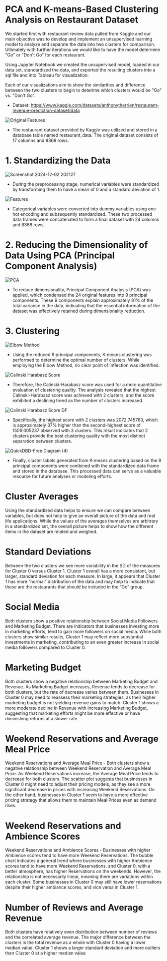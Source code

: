 # PCA and K-means-Based Clustering Analysis on Restaurant Dataset

We started first with restaurant review data pulled from Kaggle and our main objective was to develop and implement an unsupervised learning model to analyze and separate the data into two clusters for comparison. Ultimately with further iterations we would like to have the model determine "Go" or "Don't Go" for each restaurant. 

Using Jupyter Notebook we created the unsupervised model, loaded in our data set, standardized the data, and exported the resulting clusters into a sql file and into Tableau for visualization. 

Each of our visualizations aim to show the similarities and difference between the two clusters to begin to deterime which clusters would be "Go" vs. "Don't Go". 

- Dataset: https://www.kaggle.com/datasets/anthonytherrien/restaurant-revenue-prediction-dataset/data 

![Original Features](https://github.com/user-attachments/assets/f261fdaa-2a4a-4ce0-a86c-9c7ad18f3133) 

- The restaurant dataset provided by Kaggle was utilized and stored in a database table named restaurant_data. The original dataset consists of 17 columns and 8368 rows. 

#
# 1. Standardizing the Data

![Screenshot 2024-12-02 202127](https://github.com/user-attachments/assets/e03d4fe3-7a2d-4efa-a944-d61b9a626333) 

- During the preprocessing stage, numerical variables were standardized by transforming them to have a mean of 0 and a standard deviation of 1. 

![Features](https://github.com/user-attachments/assets/b50cac50-6ee8-4264-a75c-263a64cbbf08) 

- Categorical variables were converted into dummy variables using one-hot encoding and subsequently standardized. These two processed data frames were concatenated to form a final dataset with 24 columns and 8368 rows.

#
# 2. Reducing the Dimensionality of Data Using PCA (Principal Component Analysis)

![PCA](https://github.com/user-attachments/assets/c8ce50ca-a5b9-46fe-b998-2e08eec782a9) 

- To reduce dimensionality, Principal Component Analysis (PCA) was applied, which condensed the 24 original features into 9 principal components. These 9 components explain approximately 81% of the total variance in the data, indicating that the essential information of the dataset was effectively retained during dimensionality reduction.

#
# 3. Clustering

![Elbow Method](https://github.com/user-attachments/assets/02c1683a-39fc-472c-8aa6-78b9e4340f01) 

- Using the reduced 9 principal components, K-means clustering was performed to determine the optimal number of clusters. While employing the Elbow Method, no clear point of inflection was identified. 

![Calinski Harabasz Score](https://github.com/user-attachments/assets/59375701-5cf4-4ecc-bf03-9d852eca67a4) 

- Therefore, the Calinski-Harabasz score was used for a more quantitative evaluation of clustering quality. The analysis revealed that the highest Calinski-Harabasz score was achieved with 2 clusters, and the score exhibited a declining trend as the number of clusters increased.

![Calinski Harabasz Score DF](https://github.com/user-attachments/assets/ae512a79-02c0-4f6e-8e72-8685a1a5a252) 

- Specifically, the highest score with 2 clusters was 2072.745783, which is approximately 37% higher than the second-highest score of 1509.005237 observed with 3 clusters. This result indicates that 2 clusters provide the best clustering quality with the most distinct separation between clusters.

![QuickDBD-Free Diagram (4)](https://github.com/user-attachments/assets/bb7b94e7-370c-4116-80a1-9905147aba73) 

- Finally, cluster labels generated from K-means clustering based on the 9 principal components were combined with the standardized data frame and stored in the database. This processed data can serve as a valuable resource for future analyses or modeling efforts.

#
# Cluster Averages 

Using the standardized data helps to ensure we can compare between variables, but does not help to give an overall picture of the data and real life applications. While the values of the averages themselves are arbitrary in a standardized set, the overall picture helps to show how the different items in the dataset are related and weighed.

#
# Standard Deviations 

Between the two clusters we see more variability in the SD of the measures for Cluster 0 versus Cluster 1. Cluster 1 overall has a more consistent, but larger, standard deviation for each measure. In large, it appears that Cluster 1 has more “normal” distribution of the data and may help to indicate that these are the restaurants that should be included in the “Go” group.

#
# Social Media 

Both clusters show a positive relationship between Social Media Followers and Marketing Budget. There are indicators that businesses investing more in marketing efforts, tend to gain more followers on social media. While both clusters show similar results, Cluster 1 may reflect more substantial investments in marketing, contributing to an even greater increase in social media followers compared to Cluster 0.

#
# Marketing Budget 

Both clusters show a negative relationship between Marketing Budget and Revenue. As Marketing Budget increases, Revenue tends to decrease for both clusters, but the rate of decrease varies between them. Businesses in Cluster 0 may need to reassess their marketing strategies, as their higher marketing budget is not yielding revenue gains to match. Cluster 1 shows a more moderate decline in Revenue with increasing Marketing Budget, suggesting that marketing efforts might be more effective or have diminishing returns at a slower rate.

#
# Weekend Reservations and Average Meal Price 

Weekend Reservations and Average Meal Price - Both clusters show a negative relationship between Weekend Reservation and Average Meal Price. As Weekend Reservations increase, the Average Meal Price tends to decrease for both clusters. The scatter plot suggests that businesses in Cluster 0 might need to adjust their pricing models, as they see a more significant decrease in prices with increasing Weekend Reservations. On the other hand, businesses in Cluster 1 seem to have a more effective pricing strategy that allows them to maintain Meal Prices even as demand rises. 

#
# Weekend Reservations and Ambience Scores

Weekend Reservations and Ambience Scores - Businesses with higher Ambience scores tend to have more Weekend Reservations. The bubble chart indicates a general trend where businesses with higher Ambience scores tend to have more Weekend Reservations, and Cluster 0, with a better atmosphere, has higher Reservations on the weekends. However, the relationship is not necessarily linear, meaning there are variations within each cluster. Some businesses in Cluster 0 may still have lower reservations despite their higher ambiance scores, and vice versa in Cluster 1. 

#
# Number of Reviews and Average Revenue 

Both clusters have relatively even distribution between number of reviews and the correlated average revenue. The major difference between the clusters is the total revenue as a whole with Cluster 0 having a lower median value. Cluster 1 shows a larger standard deviation and more outliers than Cluster 0 at a higher median value


